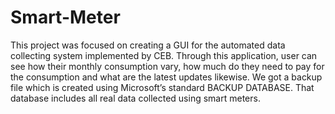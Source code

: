 # Smart-Meter
This project was focused on creating a GUI for the automated data collecting system implemented by CEB. Through this application, user can see how their monthly consumption vary, how much do they need to pay for the consumption and what are the latest updates likewise. We got a backup file which is created using Microsoft’s standard BACKUP DATABASE. That database includes all real data collected using smart meters. 
